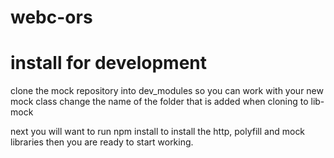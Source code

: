 # webc-ors


# install for development
clone the mock repository into dev_modules so you can work with your new mock class
change the name of the folder that is added when cloning to lib-mock

next you will want to run npm install to install the http, polyfill and mock libraries 
then you are ready to start working.
